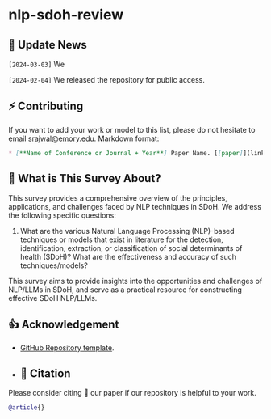 # nlp-sdoh-review

##  📣 Update News

`[2024-03-03]` We 

`[2024-02-04]` We released the repository for public access.

## ⚡ Contributing

If you want to add your work or model to this list, please do not hesitate to email srajwal@emory.edu. Markdown format:

```markdown
* [**Name of Conference or Journal + Year**] Paper Name. [[paper]](link) [[code]](link)
```

## 🤗 What is This Survey About?
This survey provides a comprehensive overview of the principles, applications, and challenges faced by NLP techniques in SDoH. We address the following specific questions: 
1.  What are the various Natural Language Processing (NLP)-based techniques or models that exist in literature for the detection, identification, extraction, or classification of social determinants of health (SDoH)?  What are the effectiveness and accuracy of such techniques/models?

This survey aims to provide insights into the opportunities and challenges of NLP/LLMs in SDoH, and serve as a practical resource for constructing effective SDoH NLP/LLMs.

## 👍 Acknowledgement
* [GitHub Repository template](https://github.com/Mooler0410/LLMsPracticalGuide).

* ## 📑 Citation

Please consider citing 📑 our paper if our repository is helpful to your work.

```bibtex
@article{}
